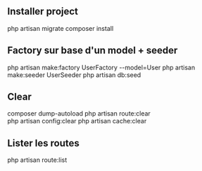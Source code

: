 ## Installer project
php artisan migrate
composer install

## Factory sur base d'un model + seeder
php artisan make:factory UserFactory --model=User
php artisan make:seeder UserSeeder
php artisan db:seed

## Clear
composer dump-autoload 
php artisan route:clear                             
php artisan config:clear
php artisan cache:clear

## Lister les routes
php artisan route:list 